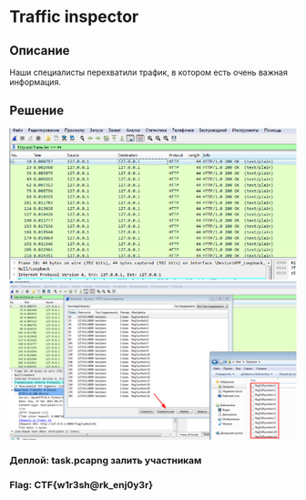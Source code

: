 # Traffic inspector
## Описание
Наши специалисты перехватили трафик, в котором есть очень важная информация.
## Решение
![1](./solve/solve1.png)
![2](./solve/solve2.png)
### Деплой: task.pcapng залить участникам
### Flag: CTF{w1r3sh@rk_enj0y3r}
